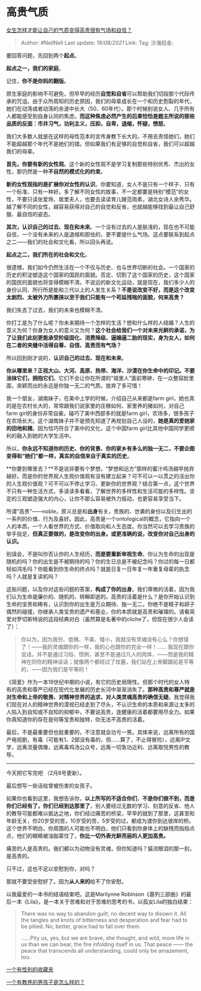 # 高贵气质
[女生怎样才能让自己的气质变得高贵很有气场和自信？](https://www.zhihu.com/question/297342809/answer/586101469)

> Author: #NellNell
> Last update: *19/08/2021*
> Link:
> Tag:
> 沙海拾金:

要回答问题，先回到两个**起点**。

**起点之一，我们的家庭**。

记住，**你不是你妈的翻版**。

原生家庭的影响不可避免，但早早的经历**自觉和自省**可以帮助我们切段那个代际传承的咒诅。由于众所周知的历史原因，我们的母辈成长在一个和历史割裂的年代，她们在动荡或者动荡的余波中长大（50、60年代）。那个时候别说女人、几乎所有人都能感受到自身认同的焦虑。**而这种焦虑必然产生的后果恰恰是题主所说的那些品质的反面：市井习气，功利主义，压抑，自卑，退缩，怀疑，愤怒**。

我们大多数人就是在这样的母性范本的言传身教下长大的。不用去责怪她们，她们不能超越那个年代不是她们的错。但如果我们有足够的自觉和自省，我们可以超越我们的母辈。

**首先，你要有新的女性观**。这个新的女性观不是学习复制那些特别优秀、杰出的女性，那仍然是一种**不自然的模式化的约束**。

**新的女性观指的是扩展你对女性的认识**。你要知道，女人不是只有一个样子、只有一个标准、只有一种好。多了解不同女性的故事，不一定都要是特别“模范”的女性，不要只读张爱玲、居里夫人，也要去读读育儿嫂范雨素，湖北女诗人余秀华。越了解不同的女性，越容易获得对自己的自觉和反省，也就越能够找到最让自己舒服、最自信的姿态。

**其次，认识自己的过去、现在和未来**。一个没有过去的人是肤浅的，现在也不可能自信，一个没有未来的人是退缩和胆怯的，更不要提什么气场。这点要联系到起点之二——我们的社会和文化看，所以回头再说。

**起点之二，我们所在的社会和文化**。

很遗憾，我们如今仍然生活在一个不仅与历史、也与世界切断的社会。一个国家的历史的积淀塑造这个国家的国民的面貌。否定、切割了这个国家的历史，这个国家的国民的面貌也将变得模糊不清。不说远的新文化运动，就是现在，我们多少人的身份认同、所行所是能和三代以上的人发生关系？**不是说改变不好，而是这个改变太剧烈、太被外力所裹挟以至于我们只能有一个苟延残喘的面貌，何来高贵？**

我们失去了过去，我们的未来也模糊不清。

你打工是为了什么呢？你未来期待一个怎样的生活？想和什么样的人结婚？人生的意义为何？你身为女人的意义又为何？**这个社会给我们一个对未来光鲜的承诺，为了让我们此刻更能承受阶级固化、消费降级、逼婚逼二胎的现实，身为女人，如何在二者的夹缝中活得自尊、自信、高贵而有气场？**

所以回到刚才说的，**认识自己的过去、现在和未来**。

**你从哪里来？正视大山、大河、高原、热带、海洋、沙漠在你生命中的印记。不要涂抹它们，拥抱它们**。它们不会让你在所谓的“城里人”面前寒碜，在一众整容脸里面，突颖而出的永远是你独一无二的气质。放弃了多可惜！

我一个朋友，湖南妹子，在美中上学的时候，介绍自己从来都是farm girl，她也真的是在农村长大的，常常跟我们说家里的庄稼如何、家里养的猪如何，对自己farm girl的身份非常自豪。碰巧了美中西部多的就是farm girl，农场多，很多孩子在农场长大。这个湖南妹子并不是预先知道了再规划自己人设的，**她是真的爱她家的田地和猪**。因为恰巧符合了美中的文化，这个中国farm girl比其他中国同学更顺利的融入到她的大学生活中。

所以，**你永远不知道你的历史、你的背景、你的家乡有多么的独一无二，不要企图变得和“她们”都一样，真实的自信来自于真实的历史**。

**你要到哪里去？**不是说非要有个梦想，“梦想和远方”那样的蜜汁鸡汤越早抛弃越好。而是你的世界观人生观价值观有没有建立起来？可不可以一以贯之的活出你的人生观价值观？可不可以不停止学习、更新你的世界观？结合第一点，这个世界不只有一种生活方式，多读读多看看，了解世界的多样性和生活可能的多样性。坚定的三观塑造强大的内心，让你不那么容易被外力摇动，也更容易享受当下。

所谓“高贵”——noble，原义总是和**出身**有关，贵族的、世袭的身份以及衍生出的一系列的价值、行为及喜好。因此，高贵是一个ontological的概念，它指向一个人的本质。一个人看世界的方式、价值取向和人生态度。你当然可以去学习贵族的举手投足，**但真正要做的，是改变你的出身。或更准确的说，改变你对自己出身的认识。**

别误会，不是叫你否认你的人生经历，**而是要重新审视生命**。你认为生命的出现是随机的吗？你的出生是不被期待的吗？你的生日总是不被纪念吗？你过的每一日都轻如鸿毛吗？你能看到你生命的终点吗？就是日复一日年复一年重复母辈的执念吗？人就是复读机吗？

这些问题，以及你对这些问题的答案，**构成了你的出身**。我们卑微的活着，因为我们认为生命是廉价的、随机的、转瞬即逝的。高贵的活着是什么？是你开始认识到生命的宝贵和稀有，认识到你的出生是万众期待、独一无二，你绝不是精子和卵子偶然的碰撞，你继承人类宝贵的遗产和基业，你的本质就是高贵和璀璨的。请看简爱对罗切斯特说的这段经典对白（虽然算是名著中的cliche了，但现在很少人会读了）：

> 你以为，因为我穷、低微、不美、矮小，我就没有灵魂没有心么？你想错了！——我的灵魂跟你的一样，我的心也跟你的完全一样！…… 我现在跟你说话，并不是通过习俗、惯例，甚至不是通过凡人的肉体，——而是我的精神在同你的精神谈话；就像两个都经过了坟墓，我们站在上帝脚跟前是平等的，——因为我们是平等的！

《简爱》作为一本19世纪中期的小说，有它的历史局限性。但那个时代的女人特有的高贵和尊严已经在现代化发展的历史长河中渐渐消失了。**那种高贵和尊严就是对生命和上帝的敬畏、对精神世界的追求、对人类灵魂高贵的确信无疑**。我觉得我们现在对人的精神世界的漠视已经走到了尽头，不认识生命的本质和来源让太多的人陷入到自知或不自知的抑郁中，不要说高贵，连健康的活着都要用尽全力。如果你真知道你的存在是何等宝贵和独特，你无法不高贵的活着。

最后，不是最重要但也挺重要的，不注意就会功亏一篑。具体来说，远离所有的国产电视剧，有毒（可能有1、2部没有毒的，但……算了，不止得冒险），远离IP文学，远离流量偶像，远离毒鸡汤公众号，远离一切急功近利、远离取悦男性的教导。

---

今天把它写完吧 （2月8号更新）。

最后想写一些话给曾被伤害的女孩子。

如果你也看到这里，我想告诉你，**以上所写的不适合你们**，**不是你们做不到，而是你们已经有了，你们已经到达那里了**，别人要经过无数的学习、刻意的反省、他人的教导可能都难以抵达之地，你们经过痛苦的桥梁，早早的就到了那里，这甚至和年龄无关，你20岁受的苦，10岁受的苦，5岁受的过，都成为渡你到达彼岸的桥。这个世界不明白，你周围的人可能也不明白，他们只看到你身体上的缺残而指指点点，他们的眼睛被油脂蒙住了，**你比一切外表光鲜亮丽的人更加高贵。**

痛苦的人是高贵的。我们都以为动物没有灵魂，但你知道吗？猫流眼泪的那一刻，是高贵的。

只不过，这也不足以安慰到你，对吗？

那就不要受安慰好了。因为**从人来的**给不了你安慰。

以我最爱的一本书的结语结束吧。这是Marilynne Robinson《基列三部曲》的最后一本《Lila》，是一本关于苦难和对于苦难的思考的书，以孤女Lila的独白结束：

> There was no way to abandon guilt, no decent way to disown it. All the tangles and knots of bitterness and desperation and fear had to be pitied. No, better, grace had to fall over them.
>
> ……Pity us, yes, but we are brave, she thought, and wild, more life in us than we can bear, the fire infolding itself in us. That peace —— the peace that transcends all understanding, could only be amazement, too.

[一个有性别的收藏夹](https://www.zhihu.com/collection/326955627)

[一个有教养的男孩子是怎么样的？](https://www.zhihu.com/question/288381809/answer/681425360)
